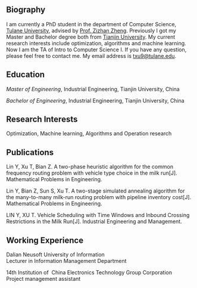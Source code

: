 ## Biography
I am currently a PhD student in the department of Computer Science, [Tulane University](https://tulane.edu/), advised by [Prof. Zizhan Zheng](https://sse.tulane.edu/node/3486). Previously I got my Master and Bachelor degree both from [Tianjin University](http://www.tju.edu.cn/). 
My current research interests include optimization, algorithms and machine learning. Now I am the TA of Intro to Computer Science I. If you have any question, please feel free to contact me. My email address is txu9@tulane.edu. 
## Education

 *Master of Engineering*, Industrial Engineering, Tianjin University, China

 *Bachelor of Engineering*, Industrial Engineering, Tianjin University, China

## Research Interests
Optimization, Machine learning, Algorithms and Operation research

## Publications
Lin Y, Xu T, Bian Z. A two-phase heuristic algorithm for the common frequency routing problem with vehicle type choice in the milk run[J]. Mathematical Problems in Engineering.

Lin Y, Bian Z, Sun S, Xu T. A two-stage simulated annealing algorithm for the many-to-many milk-run routing problem with pipeline inventory cost[J]. Mathematical Problems in Engineering.

LIN Y, XU T. Vehicle Scheduling with Time Windows and Inbound Crossing Restrictions in the Milk Run[J]. Industrial Engineering and Management.

## Working Experience

Dalian Neusoft University of Information    
Lecturer in Information Management Department

14th Institution of  China Electronics Technology Group Corporation   
Project management assistant



